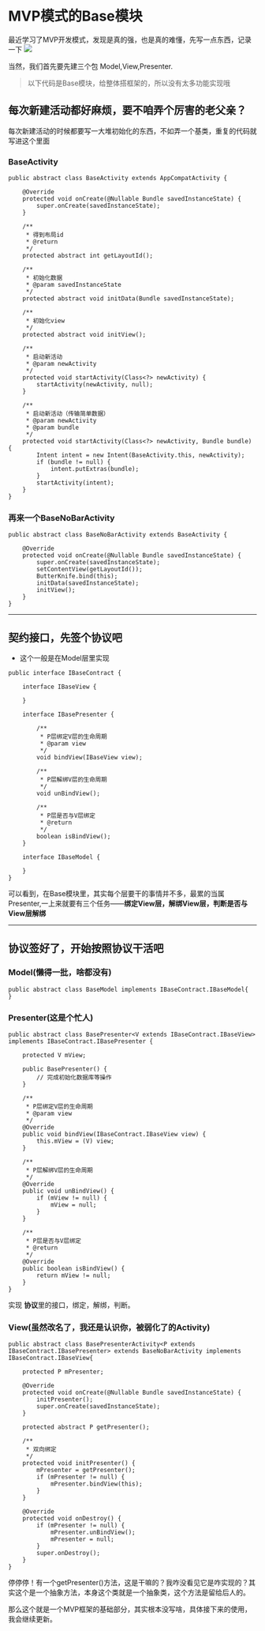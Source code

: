# MVP模式的Base模块
最近学习了MVP开发模式，发现是真的强，也是真的难懂，先写一点东西，记录一下
![](https://graph.baidu.com/resource/10181cef3f77f3ca9290301557132957.jpg)


当然，我们首先要先建三个包 Model,View,Presenter.
>以下代码是Base模块，给整体搭框架的，所以没有太多功能实现哦

## 每次新建活动都好麻烦，要不咱弄个厉害的老父亲？
每次新建活动的时候都要写一大堆初始化的东西，不如弄一个基类，重复的代码就写进这个里面
### BaseActivity
```
public abstract class BaseActivity extends AppCompatActivity {

    @Override
    protected void onCreate(@Nullable Bundle savedInstanceState) {
        super.onCreate(savedInstanceState);
    }

    /**
     * 得到布局id
     * @return
     */
    protected abstract int getLayoutId();

    /**
     * 初始化数据
     * @param savedInstanceState
     */
    protected abstract void initData(Bundle savedInstanceState);

    /**
     * 初始化view
     */
    protected abstract void initView();

    /**
     * 启动新活动
     * @param newActivity
     */
    protected void startActivity(Class<?> newActivity) {
        startActivity(newActivity, null);
    }

    /**
     * 启动新活动（传输简单数据）
     * @param newActivity
     * @param bundle
     */
    protected void startActivity(Class<?> newActivity, Bundle bundle) {
        Intent intent = new Intent(BaseActivity.this, newActivity);
        if (bundle != null) {
            intent.putExtras(bundle);
        }
        startActivity(intent);
    }
}

```

### 再来一个BaseNoBarActivity
```
public abstract class BaseNoBarActivity extends BaseActivity {

    @Override
    protected void onCreate(@Nullable Bundle savedInstanceState) {
        super.onCreate(savedInstanceState);
        setContentView(getLayoutId());
        ButterKnife.bind(this);
        initData(savedInstanceState);
        initView();
    }
}

```


---

## 契约接口，先签个协议吧
+ 这个一般是在Model层里实现
```
public interface IBaseContract {

    interface IBaseView {

    }

    interface IBasePresenter {

        /**
         * P层绑定V层的生命周期
         * @param view
         */
        void bindView(IBaseView view);

        /**
         * P层解绑V层的生命周期
         */
        void unBindView();

        /**
         * P层是否与V层绑定
         * @return
         */
        boolean isBindView();
    }

    interface IBaseModel {

    }
}

```
可以看到，在Base模块里，其实每个层要干的事情并不多，最累的当属Presenter,一上来就要有三个任务——**绑定View层，解绑View层，判断是否与View层解绑**

---



## 协议签好了，开始按照协议干活吧

### Model(懒得一批，啥都没有)
```
public abstract class BaseModel implements IBaseContract.IBaseModel{
}

```

### Presenter(这是个忙人)

```
public abstract class BasePresenter<V extends IBaseContract.IBaseView> implements IBaseContract.IBasePresenter {

    protected V mView;

    public BasePresenter() {
        // 完成初始化数据库等操作
    }

    /**
     * P层绑定V层的生命周期
     * @param view
     */
    @Override
    public void bindView(IBaseContract.IBaseView view) {
        this.mView = (V) view;
    }

    /**
     * P层解绑V层的生命周期
     */
    @Override
    public void unBindView() {
        if (mView != null) {
            mView = null;
        }
    }

    /**
     * P层是否与V层绑定
     * @return
     */
    @Override
    public boolean isBindView() {
        return mView != null;
    }
}

```

实现 **协议**里的接口，绑定，解绑，判断。

### View(虽然改名了，我还是认识你，被弱化了的Activity)
```
public abstract class BasePresenterActivity<P extends IBaseContract.IBasePresenter> extends BaseNoBarActivity implements IBaseContract.IBaseView{

    protected P mPresenter;

    @Override
    protected void onCreate(@Nullable Bundle savedInstanceState) {
        initPresenter();
        super.onCreate(savedInstanceState);
    }

    protected abstract P getPresenter();

    /**
     * 双向绑定
     */
    protected void initPresenter() {
        mPresenter = getPresenter();
        if (mPresenter != null) {
            mPresenter.bindView(this);
        }
    }

    @Override
    protected void onDestroy() {
        if (mPresenter != null) {
            mPresenter.unBindView();
            mPresenter = null;
        }
        super.onDestroy();
    }
}

```

停停停！有一个getPresenter()方法，这是干嘛的？我咋没看见它是咋实现的？其实这个是一个抽象方法，本身这个类就是一个抽象类，这个方法是留给后人的。


那么这个就是一个MVP框架的基础部分，其实根本没写啥，具体接下来的使用，我会继续更新。